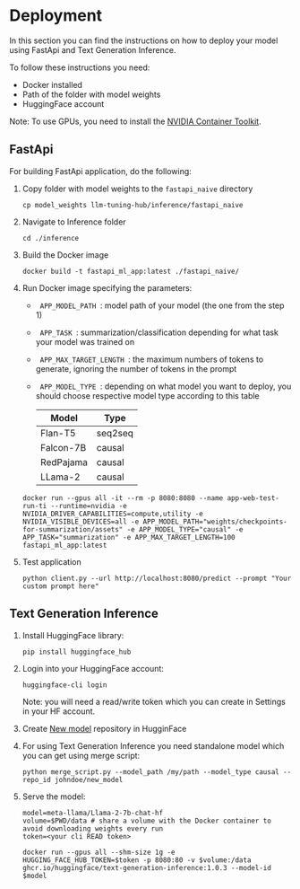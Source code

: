 # Deployment

In this section you can find the instructions on how to deploy your model using FastApi and Text Generation Inference. 

To follow these instructions you need:

- Docker installed
- Path of the folder with model weights
- HuggingFace account

Note: To use GPUs, you need to install the [NVIDIA Container Toolkit](https://docs.nvidia.com/datacenter/cloud-native/container-toolkit/latest/install-guide.html). 

## FastApi

For building FastApi application, do the following:


1. Copy folder with model weights to the ```fastapi_naive``` directory
   
   ```
   cp model_weights llm-tuning-hub/inference/fastapi_naive 
   ```
2. Navigate to Inference folder
   
   ```
   cd ./inference 
   ```
3. Build the Docker image
    ```
    docker build -t fastapi_ml_app:latest ./fastapi_naive/
    ```
4. Run Docker image specifying the parameters:

   - <code> APP_MODEL_PATH </code>: model path of your model (the one from the step 1)
   - <code> APP_TASK </code>: summarization/classification depending for what task your model was trained on
   - <code> APP_MAX_TARGET_LENGTH </code>: the maximum numbers of tokens to generate, ignoring the number of tokens in the prompt
   - <code> APP_MODEL_TYPE </code>: depending on what model you want to deploy, you should choose respective model type according to this table
  
        | Model      | Type    |
        |------------|---------|
        | Flan-T5       | seq2seq |
        | Falcon-7B     | causal  |
        | RedPajama  | causal  |
        | LLama-2      | causal  |
    <p></p>

   ```
   docker run --gpus all -it --rm -p 8080:8080 --name app-web-test-run-ti --runtime=nvidia -e NVIDIA_DRIVER_CAPABILITIES=compute,utility -e NVIDIA_VISIBLE_DEVICES=all -e APP_MODEL_PATH="weights/checkpoints-for-summarization/assets" -e APP_MODEL_TYPE="causal" -e APP_TASK="summarization" -e APP_MAX_TARGET_LENGTH=100 fastapi_ml_app:latest
   ```
5. Test application
   
   ```
   python client.py --url http://localhost:8080/predict --prompt "Your custom prompt here"
   ```

## Text Generation Inference

1. Install HuggingFace library:

    ```
    pip install huggingface_hub
    ```

2. Login into your HuggingFace account:
   
   ```
   huggingface-cli login
   ```

    Note: you will need a read/write token which you can create in Settings in your HF account. 

3. Create [New model](https://huggingface.co/new) repository in HugginFace
4. For using Text Generation Inference you need standalone model which you can get using merge script:
   
   ```
   python merge_script.py --model_path /my/path --model_type causal --repo_id johndoe/new_model
   ```
5. Serve the model:
   
   ```
   model=meta-llama/Llama-2-7b-chat-hf
   volume=$PWD/data # share a volume with the Docker container to avoid downloading weights every run
   token=<your cli READ token>
   ```

   ```
   docker run --gpus all --shm-size 1g -e HUGGING_FACE_HUB_TOKEN=$token -p 8080:80 -v $volume:/data ghcr.io/huggingface/text-generation-inference:1.0.3 --model-id $model
   ```
   